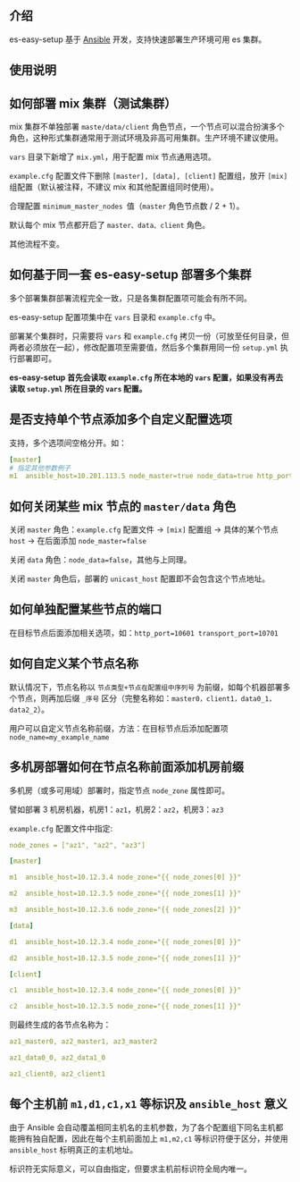 ## 介绍

es-easy-setup 基于 [Ansible](https://www.ansible.com/) 开发，支持快速部署生产环境可用 es 集群。

## 使用说明

## 如何部署 mix 集群（测试集群）

mix 集群不单独部署 `maste/data/client` 角色节点，一个节点可以混合扮演多个角色，这种形式集群通常用于测试环境及非高可用集群。生产环境不建议使用。

`vars` 目录下新增了 `mix.yml`，用于配置 mix 节点通用选项。

`example.cfg` 配置文件下删除 `[master], [data], [client]` 配置组，放开 `[mix]` 组配置（默认被注释，不建议 mix 和其他配置组同时使用）。

合理配置 `minimum_master_nodes `值（`master` 角色节点数 / 2 + 1）。

默认每个 mix 节点都开启了 `master、data、client` 角色。

其他流程不变。

## 如何基于同一套 es-easy-setup 部署多个集群

多个部署集群部署流程完全一致，只是各集群配置项可能会有所不同。

es-easy-setup 配置项集中在 `vars` 目录和 `example.cfg` 中。

部署某个集群时，只需要将 `vars` 和 `example.cfg` 拷贝一份（可放至任何目录，但两者必须放在一起），修改配置项至需要值，然后多个集群用同一份 `setup.yml` 执行部署即可。

**es-easy-setup 首先会读取 `example.cfg` 所在本地的 `vars` 配置，如果没有再去读取 `setup.yml` 所在目录的 `vars` 配置。**

## 是否支持单个节点添加多个自定义配置选项

支持，多个选项间空格分开。如：

```yaml
[master]
# 指定其他参数例子
m1  ansible_host=10.201.113.5 node_master=true node_data=true http_port=9201 transport_port=9301 node_name=example
```

## 如何关闭某些 mix 节点的 `master/data` 角色

关闭 `master` 角色：`example.cfg` 配置文件 → `[mix]` 配置组 → 具体的某个节点 `host` → 在后面添加 `node_master=false`

关闭 `data` 角色：`node_data=false`，其他与上同理。

关闭 `master` 角色后，部署的 `unicast_host` 配置即不会包含这个节点地址。

## 如何单独配置某些节点的端口

在目标节点后面添加相关选项，如：`http_port=10601 transport_port=10701`

## 如何自定义某个节点名称

默认情况下，节点名称以 `节点类型+节点在配置组中序列号` 为前缀，如每个机器部署多个节点，则再加后缀 `_序号` 区分（完整名称如：`master0，client1，data0_1，data2_2`）。

用户可以自定义节点名称前缀，方法：在目标节点后添加配置项 `node_name=my_example_name`

## 多机房部署如何在节点名称前面添加机房前缀

多机房（或多可用域）部署时，指定节点 `node_zone` 属性即可。

譬如部署 3 机房机器，机房1：`az1`，机房2：`az2`，机房3：`az3`

`example.cfg` 配置文件中指定:

```yaml
node_zones = ["az1", "az2", "az3"]

[master]

m1  ansible_host=10.12.3.4 node_zone="{{ node_zones[0] }}"

m2  ansible_host=10.12.3.5 node_zone="{{ node_zones[1] }}"

m3  ansible_host=10.12.3.6 node_zone="{{ node_zones[2] }}"

[data]

d1  ansible_host=10.12.3.4 node_zone="{{ node_zones[0] }}"

d2  ansible_host=10.12.3.5 node_zone="{{ node_zones[1] }}"

[client]

c1  ansible_host=10.12.3.4 node_zone="{{ node_zones[0] }}"

c2  ansible_host=10.12.3.5 node_zone="{{ node_zones[1] }}"
```

则最终生成的各节点名称为：

```yaml
az1_master0, az2_master1, az3_master2

az1_data0_0, az2_data1_0

az1_client0, az2_client1
```

## 每个主机前 `m1,d1,c1,x1` 等标识及 `ansible_host` 意义

由于 Ansible 会自动覆盖相同主机名的主机参数，为了各个配置组下同名主机都能拥有独自配置，因此在每个主机前面加上 `m1,m2,c1` 等标识符便于区分，并使用 `ansible_host` 标明真正的主机地址。

标识符无实际意义，可以自由指定，但要求主机前标识符全局内唯一。

